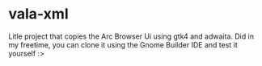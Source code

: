 # vala-xml

Litle project that copies the Arc Browser Ui using gtk4 and adwaita. Did in my freetime, you can clone it using the Gnome Builder IDE and test it yourself :>
